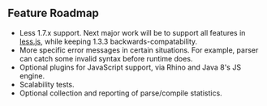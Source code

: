 
## Feature Roadmap

 * Less 1.7.x support.  Next major work will be to support all features in
   [less.js][lessjs], while keeping 1.3.3 backwards-compatability.
 * More specific error messages in certain situations.  For example, parser
   can catch some invalid syntax before runtime does.
 * Optional plugins for JavaScript support, via Rhino and Java 8's JS engine.
 * Scalability tests.
 * Optional collection and reporting of parse/compile statistics.


[lessjs]: http://lesscss.org/ "Less.js"


